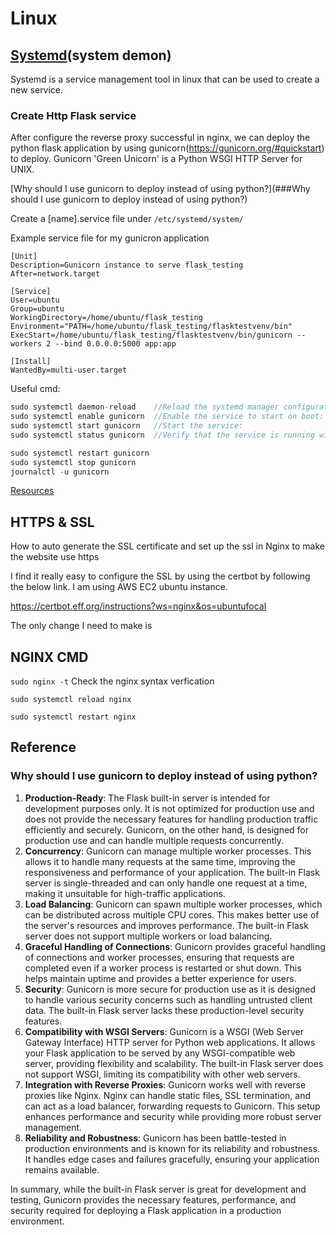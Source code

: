 # Linux

## [Systemd](https://systemd.io/)(system demon)

Systemd is a service management tool in linux that can be used to create a new service.

### Create Http Flask service

After configure the reverse proxy successful in nginx, we can deploy the python flask application by using gunicorn(https://gunicorn.org/#quickstart) to deploy. Gunicorn 'Green Unicorn' is a Python WSGI HTTP Server for UNIX. 

[Why should I use gunicorn to deploy instead of using python?](###Why should I use gunicorn to deploy instead of using python?)

Create a [name].service file under `/etc/systemd/system/`

Example service file for my gunicron application

```
[Unit]
Description=Gunicorn instance to serve flask_testing
After=network.target

[Service]
User=ubuntu
Group=ubuntu
WorkingDirectory=/home/ubuntu/flask_testing
Environment="PATH=/home/ubuntu/flask_testing/flasktestvenv/bin"
ExecStart=/home/ubuntu/flask_testing/flasktestvenv/bin/gunicorn --workers 2 --bind 0.0.0.0:5000 app:app

[Install]
WantedBy=multi-user.target

```



Useful cmd:

```c
sudo systemctl daemon-reload	//Reload the systemd manager configuration to make it aware of the new service file:
sudo systemctl enable gunicorn	//Enable the service to start on boot:
sudo systemctl start gunicorn	//Start the service:
sudo systemctl status gunicorn	//Verify that the service is running without errors:

sudo systemctl restart gunicorn
sudo systemctl stop gunicorn
journalctl -u gunicorn
```

[Resources](https://dev.to/tkirwa/create-a-systemd-service-script-for-running-gunicorn-to-serve-your-application-5aea)









## HTTPS & SSL

How to auto generate the SSL certificate and set up the ssl in Nginx to make the website use https

I find it really easy to configure the SSL by using the certbot by following the below link. I am using AWS EC2 ubuntu instance.

https://certbot.eff.org/instructions?ws=nginx&os=ubuntufocal

The only change I need to make is 

## NGINX CMD

`sudo nginx -t` Check the nginx syntax verfication

`sudo systemctl reload nginx` 

`sudo systemctl restart nginx` 



























## Reference

### Why should I use gunicorn to deploy instead of using python?
1. **Production-Ready**: The Flask built-in server is intended for development purposes only. It is not optimized for production use and does not provide the necessary features for handling production traffic efficiently and securely. Gunicorn, on the other hand, is designed for production use and can handle multiple requests concurrently.
2. **Concurrency**: Gunicorn can manage multiple worker processes. This allows it to handle many requests at the same time, improving the responsiveness and performance of your application. The built-in Flask server is single-threaded and can only handle one request at a time, making it unsuitable for high-traffic applications.
3. **Load Balancing**: Gunicorn can spawn multiple worker processes, which can be distributed across multiple CPU cores. This makes better use of the server's resources and improves performance. The built-in Flask server does not support multiple workers or load balancing.
4. **Graceful Handling of Connections**: Gunicorn provides graceful handling of connections and worker processes, ensuring that requests are completed even if a worker process is restarted or shut down. This helps maintain uptime and provides a better experience for users.
5. **Security**: Gunicorn is more secure for production use as it is designed to handle various security concerns such as handling untrusted client data. The built-in Flask server lacks these production-level security features.
6. **Compatibility with WSGI Servers**: Gunicorn is a WSGI (Web Server Gateway Interface) HTTP server for Python web applications. It allows your Flask application to be served by any WSGI-compatible web server, providing flexibility and scalability. The built-in Flask server does not support WSGI, limiting its compatibility with other web servers.
7. **Integration with Reverse Proxies**: Gunicorn works well with reverse proxies like Nginx. Nginx can handle static files, SSL termination, and can act as a load balancer, forwarding requests to Gunicorn. This setup enhances performance and security while providing more robust server management.
8. **Reliability and Robustness**: Gunicorn has been battle-tested in production environments and is known for its reliability and robustness. It handles edge cases and failures gracefully, ensuring your application remains available.

In summary, while the built-in Flask server is great for development and testing, Gunicorn provides the necessary features, performance, and security required for deploying a Flask application in a production environment.
